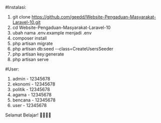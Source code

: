 #Instalasi:
1. git clone https://github.com/geedd/Website-Pengaduan-Masyarakat-Laravel-10.git
2. cd Website-Pengaduan-Masyarakat-Laravel-10
3. ubah nama .env.example menjadi .env
4. composer install
5. php artisan migrate
6. php artisan db:seed --class=CreateUsersSeeder
7. php artisan key:generate
8. php artisan serve


#User:
1. admin - 12345678
2. ekonomi - 12345678
3. politik - 12345678
4. agama - 12345678
5. bencana - 12345678
6. user - 12345678


Selamat Belajar! 🎉🎉🎉😁
